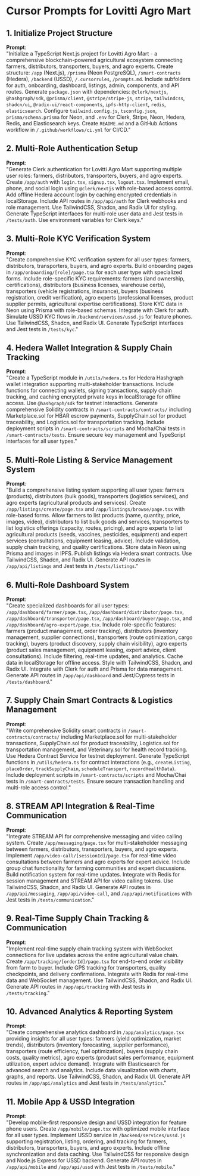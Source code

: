 # Cursor Prompts for Lovitti Agro Mart

## 1. Initialize Project Structure
**Prompt**:  
"Initialize a TypeScript Next.js project for Lovitti Agro Mart - a comprehensive blockchain-powered agricultural ecosystem connecting farmers, distributors, transporters, buyers, and agro experts. Create structure: `/app` (Next.js), `/prisma` (Neon PostgreSQL), `/smart-contracts` (Hedera), `/backend` (USSD), `/.cursorrules`, `/prompts.md`. Include subfolders for auth, onboarding, dashboard, listings, admin, components, and API routes. Generate `package.json` with dependencies: `@clerk/nextjs`, `@hashgraph/sdk`, `@prisma/client`, `@stripe/stripe-js`, `stripe`, `tailwindcss`, `shadcn/ui`, `@radix-ui/react-components`, `ipfs-http-client`, `redis`, `elasticsearch`. Configure `tailwind.config.js`, `tsconfig.json`, `prisma/schema.prisma` for Neon, and `.env` for Clerk, Stripe, Neon, Hedera, Redis, and Elasticsearch keys. Create `README.md` and a GitHub Actions workflow in `/.github/workflows/ci.yml` for CI/CD."

## 2. Multi-Role Authentication Setup
**Prompt**:  
"Generate Clerk authentication for Lovitti Agro Mart supporting multiple user roles: farmers, distributors, transporters, buyers, and agro experts. Create `/app/auth` with `login.tsx`, `signup.tsx`, `logout.tsx`. Implement email, phone, and social login using `@clerk/nextjs` with role-based access control. Add offline Hedera account login by caching encrypted credentials in localStorage. Include API routes in `/app/api/auth` for Clerk webhooks and role management. Use TailwindCSS, Shadcn, and Radix UI for styling. Generate TypeScript interfaces for multi-role user data and Jest tests in `/tests/auth`. Use environment variables for Clerk keys."

## 3. Multi-Role KYC Verification System
**Prompt**:  
"Create comprehensive KYC verification system for all user types: farmers, distributors, transporters, buyers, and agro experts. Build onboarding pages in `/app/onboarding/[role]/page.tsx` for each user type with specialized forms. Include role-specific KYC requirements: farmers (land ownership, certifications), distributors (business licenses, warehouse certs), transporters (vehicle registrations, insurance), buyers (business registration, credit verification), agro experts (professional licenses, product supplier permits, agricultural expertise certifications). Store KYC data in Neon using Prisma with role-based schemas. Integrate with Clerk for auth. Simulate USSD KYC flows in `/backend/services/ussd.js` for feature phones. Use TailwindCSS, Shadcn, and Radix UI. Generate TypeScript interfaces and Jest tests in `/tests/kyc`."

## 4. Hedera Wallet Integration & Supply Chain Tracking
**Prompt**:  
"Create a TypeScript module in `/utils/hedera.ts` for Hedera Hashgraph wallet integration supporting multi-stakeholder transactions. Include functions for connecting wallets, signing transactions, supply chain tracking, and caching encrypted private keys in localStorage for offline access. Use `@hashgraph/sdk` for testnet interactions. Generate comprehensive Solidity contracts in `/smart-contracts/contracts/` including Marketplace.sol for HBAR escrow payments, SupplyChain.sol for product traceability, and Logistics.sol for transportation tracking. Include deployment scripts in `/smart-contracts/scripts` and Mocha/Chai tests in `/smart-contracts/tests`. Ensure secure key management and TypeScript interfaces for all user types."

## 5. Multi-Role Listing & Service Management System
**Prompt**:  
"Build a comprehensive listing system supporting all user types: farmers (products), distributors (bulk goods), transporters (logistics services), and agro experts (agricultural products and services). Create `/app/listings/create/page.tsx` and `/app/listings/browse/page.tsx` with role-based forms. Allow farmers to list products (name, quantity, price, images, video), distributors to list bulk goods and services, transporters to list logistics offerings (capacity, routes, pricing), and agro experts to list agricultural products (seeds, vaccines, pesticides, equipment) and expert services (consultations, equipment leasing, advice). Include validation, supply chain tracking, and quality certifications. Store data in Neon using Prisma and images in IPFS. Publish listings via Hedera smart contracts. Use TailwindCSS, Shadcn, and Radix UI. Generate API routes in `/app/api/listings` and Jest tests in `/tests/listings`."

## 6. Multi-Role Dashboard System
**Prompt**:  
"Create specialized dashboards for all user types: `/app/dashboard/farmer/page.tsx`, `/app/dashboard/distributor/page.tsx`, `/app/dashboard/transporter/page.tsx`, `/app/dashboard/buyer/page.tsx`, and `/app/dashboard/agro-expert/page.tsx`. Include role-specific features: farmers (product management, order tracking), distributors (inventory management, supplier connections), transporters (route optimization, cargo tracking), buyers (product discovery, supply chain visibility), agro experts (product sales management, equipment leasing, expert advice, client consultations). Include filtering, real-time updates, and analytics. Cache data in localStorage for offline access. Style with TailwindCSS, Shadcn, and Radix UI. Integrate with Clerk for auth and Prisma for data management. Generate API routes in `/app/api/dashboard` and Jest/Cypress tests in `/tests/dashboard`."

## 7. Supply Chain Smart Contracts & Logistics Management
**Prompt**:  
"Write comprehensive Solidity smart contracts in `/smart-contracts/contracts/` including Marketplace.sol for multi-stakeholder transactions, SupplyChain.sol for product traceability, Logistics.sol for transportation management, and Veterinary.sol for health record tracking. Use Hedera Contract Service for testnet deployment. Generate TypeScript functions in `/utils/hedera.ts` for contract interactions (e.g., `createListing`, `placeOrder`, `trackSupplyChain`, `scheduleTransport`, `recordHealthData`). Include deployment scripts in `/smart-contracts/scripts` and Mocha/Chai tests in `/smart-contracts/tests`. Ensure secure transaction handling and multi-role access control."

## 8. STREAM API Integration & Real-Time Communication
**Prompt**:  
"Integrate STREAM API for comprehensive messaging and video calling system. Create `/app/messaging/page.tsx` for multi-stakeholder messaging between farmers, distributors, transporters, buyers, and agro experts. Implement `/app/video-call/[sessionId]/page.tsx` for real-time video consultations between farmers and agro experts for expert advice. Include group chat functionality for farming communities and expert discussions. Build notification system for real-time updates. Integrate with Redis for session management and STREAM API for video calling tokens. Use TailwindCSS, Shadcn, and Radix UI. Generate API routes in `/app/api/messaging`, `/app/api/video-call`, and `/app/api/notifications` with Jest tests in `/tests/communication`."

## 9. Real-Time Supply Chain Tracking & Communication
**Prompt**:  
"Implement real-time supply chain tracking system with WebSocket connections for live updates across the entire agricultural value chain. Create `/app/tracking/[orderId]/page.tsx` for end-to-end order visibility from farm to buyer. Include GPS tracking for transporters, quality checkpoints, and delivery confirmations. Integrate with Redis for real-time data and WebSocket management. Use TailwindCSS, Shadcn, and Radix UI. Generate API routes in `/app/api/tracking` with Jest tests in `/tests/tracking`."

## 10. Advanced Analytics & Reporting System
**Prompt**:  
"Create comprehensive analytics dashboard in `/app/analytics/page.tsx` providing insights for all user types: farmers (yield optimization, market trends), distributors (inventory forecasting, supplier performance), transporters (route efficiency, fuel optimization), buyers (supply chain costs, quality metrics), agro experts (product sales performance, equipment utilization, expert advice demand). Integrate with Elasticsearch for advanced search and analytics. Include data visualization with charts, graphs, and reports. Use TailwindCSS, Shadcn, and Radix UI. Generate API routes in `/app/api/analytics` and Jest tests in `/tests/analytics`."

## 11. Mobile App & USSD Integration
**Prompt**:  
"Develop mobile-first responsive design and USSD integration for feature phone users. Create `/app/mobile/page.tsx` with optimized mobile interface for all user types. Implement USSD service in `/backend/services/ussd.js` supporting registration, listing, ordering, and tracking for farmers, distributors, transporters, buyers, and agro experts. Include offline synchronization and data caching. Use TailwindCSS for responsive design and Node.js Express for USSD backend. Generate API routes in `/app/api/mobile` and `/app/api/ussd` with Jest tests in `/tests/mobile`."